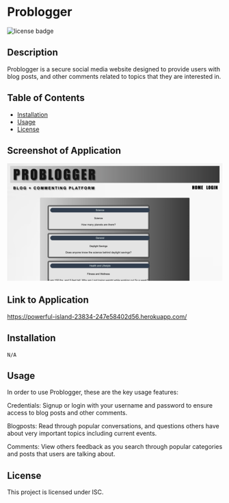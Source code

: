  # Problogger
  ![license badge](https://img.shields.io/badge/license-ISC-blue.svg)

  ## Description
  Problogger is a secure social media website designed to provide users with blog posts, and other comments related to topics that they are interested in.

  ## Table of Contents
  * [Installation](#installation) 
  * [Usage](#usage) 
  * [License](#license)

  ## Screenshot of Application
  ![Alt text](<Screenshot 2023-10-24 at 11.34.15 AM.png>)

  ## Link to Application
  https://powerful-island-23834-247e58402d56.herokuapp.com/


  ## Installation
    N/A

  ## Usage
  In order to use Problogger, these are the key usage features:

  Credentials: Signup or login with your username and password to ensure access to blog posts and other comments.

  Blogposts: Read through popular conversations, and questions others have about very important topics including current events.

  Comments: View others feedback as you search through popular categories and posts that users are talking about.
  
  ## License
  This project is licensed under ISC.


 


